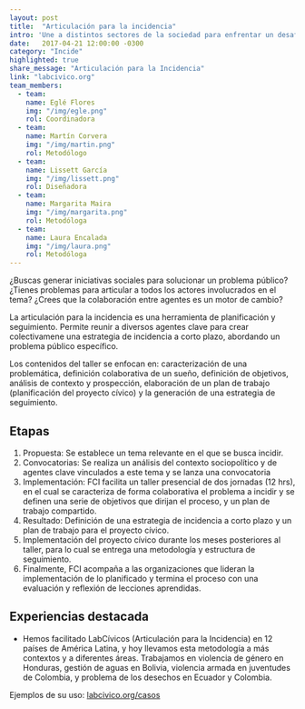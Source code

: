 ```yaml
---
layout: post
title:  "Articulación para la incidencia"
intro: 'Une a distintos sectores de la sociedad para enfrentar un desafío común desde la acción colectiva.'
date:   2017-04-21 12:00:00 -0300
category: "Incide"
highlighted: true
share_message: "Articulación para la Incidencia"
link: "labcivico.org"
team_members:
  - team:
    name: Eglé Flores
    img: "/img/egle.png"
    rol: Coordinadora
  - team:
    name: Martín Corvera
    img: "/img/martin.png"
    rol: Metodólogo
  - team:
    name: Lissett García
    img: "/img/lissett.png"
    rol: Diseñadora
  - team:
    name: Margarita Maira
    img: "/img/margarita.png"
    rol: Metodóloga
  - team:
    name: Laura Encalada
    img: "/img/laura.png"
    rol: Metodóloga
---
```

¿Buscas generar iniciativas sociales para solucionar un problema público? ¿Tienes problemas para articular a todos los actores involucrados en el tema? ¿Crees que la colaboración entre agentes es un motor de cambio?

La articulación para la incidencia es una herramienta de planificación y seguimiento. Permite reunir a diversos agentes clave para crear colectivamene una estrategia de incidencia a corto plazo, abordando un problema público específico. 

Los contenidos del taller se enfocan en: caracterización de una problemática, definición colaborativa de un sueño, definición de objetivos, análisis de contexto y prospección, elaboración de un plan de trabajo (planificación del proyecto cívico) y la generación de una estrategia de seguimiento.

## Etapas
1. Propuesta: Se establece un tema relevante en el que se busca incidir.
2. Convocatorias: Se realiza un análisis del contexto sociopolítico y de agentes clave vinculados a este tema y se lanza una convocatoria
3. Implementación: FCI facilita un taller presencial de dos jornadas (12 hrs), en el cual se caracteriza de forma colaborativa el problema a incidir y se definen una serie de objetivos que dirijan el proceso, y un plan de trabajo compartido.
4. Resultado: Definición de una estrategia de incidencia a corto plazo y un plan de trabajo para el proyecto cívico.
5. Implementación del proyecto cívico durante los meses posteriores al taller, para lo cual se entrega una metodología y estructura de seguimiento.
6. Finalmente, FCI acompaña a las organizaciones que lideran la implementación de lo planificado y termina el proceso con una evaluación y reflexión de lecciones aprendidas.

## Experiencias destacada
- Hemos facilitado LabCívicos (Articulación para la Incidencia) en 12 países de América Latina, y hoy llevamos esta metodología a más contextos y a diferentes áreas. Trabajamos en violencia de género en Honduras, gestión de aguas en Bolivia, violencia armada en juventudes de Colombia, y problema de los desechos en Ecuador y Colombia.


Ejemplos de su uso: [labcivico.org/casos](https://labcivico.org/casos.html)
